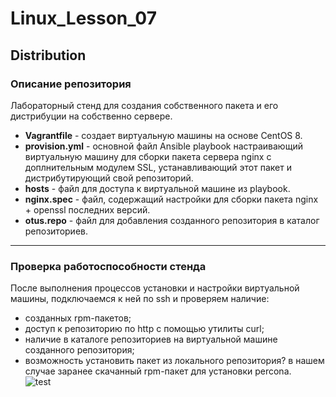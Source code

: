 # Linux_Lesson_07
## Distribution
### Описание репозитория

Лабораторный стенд для создания собственного пакета и его дистрибуции на собственно сервере. 

- **Vagrantfile** - создает виртуальную машины на основе СentOS 8.
- **provision.yml** - основной файл Ansible playbook настраивающий виртуальную машину для сборки пакета сервера nginx с доплнительным модулем SSL, устанавливающий этот пакет и дистрибутирующий свой репозиторий.
- **hosts** - файл для доступа к виртуальной машине из playbook.
- **nginx.spec** - файл, содержащий настройки для сборки пакета nginx + openssl последних версий.
- **otus.repo** - файл для добавления созданного репозитория в каталог репозиториев.

 ---
 ### Проверка работоспособности стенда
После выполнения процессов установки и настройки виртуальной машины, подключаемся к ней по ssh и проверяем наличие:
- созданных rpm-пакетов;
- доступ к репозиторию по http с помощью утилиты curl;
- наличие в каталоге репозиториев на виртуальной машине созданного репозитория;
- возможность установить пакет из локального репозитория? в нашем случае заранее скачанный rpm-пакет для установки percona.  
![test](https://github.com/darknetworm/Linux_Lesson_07/assets/82410807/f0fc7508-dc61-47db-ab05-30d6d48cff75)
